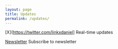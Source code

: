 ```yaml
---
layout: page
title: Updates
permalink: /updates/
---
```



[X](https://twitter.com/linkxdaniel]
Real-time updates

[Newsletter](https://linkdaniel.substack.com)
Subscribe to newsletter 

